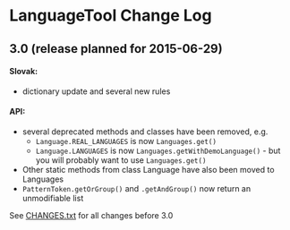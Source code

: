 # LanguageTool Change Log

## 3.0 (release planned for 2015-06-29)

#### Slovak:
  * dictionary update and several new rules

#### API:
  * several deprecated methods and classes have been removed, e.g.
    * `Language.REAL_LANGUAGES` is now `Languages.get()`
    * `Language.LANGUAGES` is now `Languages.getWithDemoLanguage()` - but you will probably want to use `Languages.get()`
  * Other static methods from class Language have also been moved to Languages
  * `PatternToken.getOrGroup()` and `.getAndGroup()` now return an unmodifiable list

See [CHANGES.txt](https://github.com/languagetool-org/languagetool/blob/master/languagetool-standalone/CHANGES.txt) for all changes before 3.0
